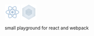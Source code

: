 ![React](https://github.com/ermondel/tsttmp/blob/master/files/icons48b/React48b.png)
![Webpack](https://github.com/ermondel/tsttmp/blob/master/files/icons48b/Webpack48b.png)

small playground for react and webpack

